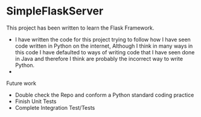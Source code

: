 # SimpleFlaskServer
This project has been written to learn the Flask Framework.
- I have written the code for this project trying to follow how I have seen code written in Python on the internet, Although I think in many ways in this code I have defaulted to ways of writing code that I have seen done in Java and therefore I think are probably the incorrect way to write Python.
-

Future work
- Double check the Repo and conform a Python standard coding practice
- Finish Unit Tests
- Complete Integration Test/Tests
